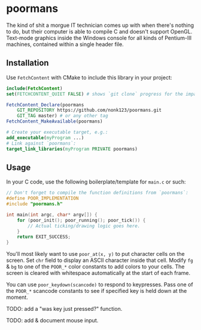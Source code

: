 # poormans

The kind of shit a morgue IT technician comes up with when there's nothing to do, but their computer is able to compile C and doesn't support OpenGL. Text-mode graphics inside the Windows console for all kinds of Pentium-III machines, contained within a single header file.

## Installation

Use `FetchContent` with CMake to include this library in your project:

```cmake
include(FetchContent)
set(FETCHCONTENT_QUIET FALSE) # shows `git clone` progress for the impatient

FetchContent_Declare(poormans
    GIT_REPOSITORY https://github.com/nonk123/poormans.git
    GIT_TAG master) # or any other tag
FetchContent_MakeAvailable(poormans)

# Create your executable target, e.g.:
add_executable(myProgram ...)
# Link against `poormans`:
target_link_libraries(myProgram PRIVATE poormans)
```

## Usage

In your C code, use the following boilerplate/template for `main.c` or such:

```c
// Don't forget to compile the function definitions from `poormans`:
#define POOR_IMPLEMENTATION
#include "poormans.h"

int main(int argc, char* argv[]) {
    for (poor_init(); poor_running(); poor_tick()) {
        // Actual ticking/drawing logic goes here.
    }
    return EXIT_SUCCESS;
}
```

You'll most likely want to use `poor_at(x, y)` to put character cells on the screen. Set `chr` field to display an ASCII character inside that cell. Modify `fg` & `bg` to one of the `POOR_*` color constants to add colors to your cells. The screen is cleared with whitespace automatically at the start of each frame.

You can use `poor_keydown(scancode)` to respond to keypresses. Pass one of the `POOR_*` scancode constants to see if specified key is held down at the moment.

TODO: add a "was key just pressed?" function.

TODO: add & document mouse input.
